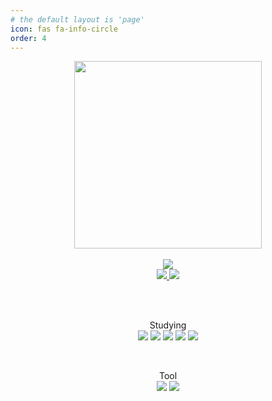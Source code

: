 ```yaml
---
# the default layout is 'page'
icon: fas fa-info-circle
order: 4
---
```


<div align="center">

  <picture>
    <img src="https://user-images.githubusercontent.com/133394749/238045543-6f78902c-e2f9-4f44-9ee8-062734fa6f1e.gif" width="300" height="auto"/>
  </picture>
  <br/><br>

<img src="http://mazassumnida.wtf/api/mini/generate_badge?boj=hisue7">

<br>

<a href="https://skagmltn7.github.io">
  <img src="https://img.shields.io/badge/Blog-0000FF?style=flat-square&logo=buymeacoffee&logoColor=white"/> 
</a>
<a href="mailto:skagmltn7@ajou.ac.kr">
  <img src="https://img.shields.io/badge/Gmail-EA4335?style=flat-square&logo=Gmail&logoColor=white"/> 
</a>

<br><br>

 Studying
 <br>
<img src="https://img.shields.io/badge/python-3776AB?style=flat-square&logo=python&logoColor=white"/>
<img src="https://img.shields.io/badge/spring-6DB33F?style=flat-square&logo=python&logoColor=white"/>
<img src="https://img.shields.io/badge/Java-007396?style=flat-square&logo=spring&logoColor=white">
<img src="https://img.shields.io/badge/mongodb-47A248?style=flat-square&logo=mongodb&logoColor=white">
<img src="https://img.shields.io/badge/AWS-232F3E?style=flat-square&logo=amazonaws&logoColor=white">

<br>

 Tool
 <br>
<img src="https://img.shields.io/badge/visual studio code-007ACC?style=flat-square&logo=visualstudiocode&logoColor=white">
<a href="https://github.com/skagmltn7">
  <img src="https://img.shields.io/badge/Git-F05032?style=flat-square&logo=git&logoColor=white">
</a>


</div>
